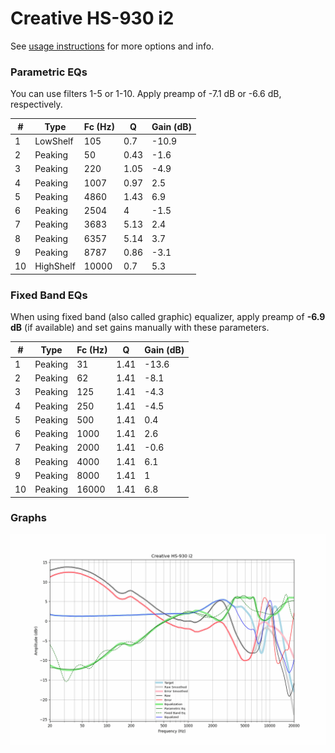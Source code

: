 # Creative HS-930 i2
See [usage instructions](https://github.com/jaakkopasanen/AutoEq#usage) for more options and info.

### Parametric EQs
You can use filters 1-5 or 1-10. Apply preamp of -7.1 dB or -6.6 dB, respectively.

|   # | Type      |   Fc (Hz) |    Q |   Gain (dB) |
|-----|-----------|-----------|------|-------------|
|   1 | LowShelf  |       105 | 0.7  |       -10.9 |
|   2 | Peaking   |        50 | 0.43 |        -1.6 |
|   3 | Peaking   |       220 | 1.05 |        -4.9 |
|   4 | Peaking   |      1007 | 0.97 |         2.5 |
|   5 | Peaking   |      4860 | 1.43 |         6.9 |
|   6 | Peaking   |      2504 | 4    |        -1.5 |
|   7 | Peaking   |      3683 | 5.13 |         2.4 |
|   8 | Peaking   |      6357 | 5.14 |         3.7 |
|   9 | Peaking   |      8787 | 0.86 |        -3.1 |
|  10 | HighShelf |     10000 | 0.7  |         5.3 |

### Fixed Band EQs
When using fixed band (also called graphic) equalizer, apply preamp of **-6.9 dB** (if available) and set gains manually with these parameters.

|   # | Type    |   Fc (Hz) |    Q |   Gain (dB) |
|-----|---------|-----------|------|-------------|
|   1 | Peaking |        31 | 1.41 |       -13.6 |
|   2 | Peaking |        62 | 1.41 |        -8.1 |
|   3 | Peaking |       125 | 1.41 |        -4.3 |
|   4 | Peaking |       250 | 1.41 |        -4.5 |
|   5 | Peaking |       500 | 1.41 |         0.4 |
|   6 | Peaking |      1000 | 1.41 |         2.6 |
|   7 | Peaking |      2000 | 1.41 |        -0.6 |
|   8 | Peaking |      4000 | 1.41 |         6.1 |
|   9 | Peaking |      8000 | 1.41 |         1   |
|  10 | Peaking |     16000 | 1.41 |         6.8 |

### Graphs
![](./Creative%20HS-930%20i2.png)
